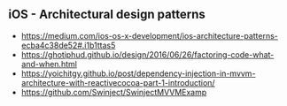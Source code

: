 ## iOS - Architectural design patterns
* https://medium.com/ios-os-x-development/ios-architecture-patterns-ecba4c38de52#.i1b1ttas5
* https://ghotiphud.github.io/design/2016/06/26/factoring-code-what-and-when.html
* https://yoichitgy.github.io/post/dependency-injection-in-mvvm-architecture-with-reactivecocoa-part-1-introduction/
* https://github.com/Swinject/SwinjectMVVMExamp

